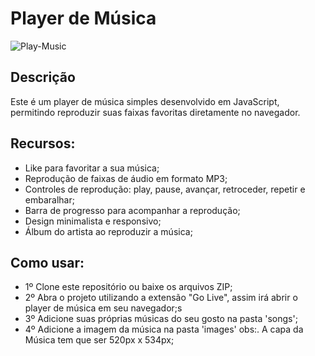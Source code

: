 # Player de Música

![Play-Music](/Player%20de%20Música.jpeg)

## Descrição 

Este é um player de música simples desenvolvido em JavaScript, permitindo reproduzir suas faixas favoritas diretamente no navegador.

## Recursos:

- Like para favoritar a sua música;
- Reprodução de faixas de áudio em formato MP3;
- Controles de reprodução: play, pause, avançar, retroceder, repetir e embaralhar;
- Barra de progresso para acompanhar a reprodução;
- Design minimalista e responsivo;
- Álbum do artista ao reproduzir a música;

## Como usar:

- 1º Clone este repositório ou baixe os arquivos ZIP;
- 2º Abra o projeto utilizando a extensão "Go Live", assim irá abrir o player de música em seu navegador;s
- 3º Adicione suas próprias músicas do seu gosto na pasta 'songs';
- 4º Adicione a imagem da música na pasta 'images' obs:. A capa da Música tem que ser 520px x 534px;
